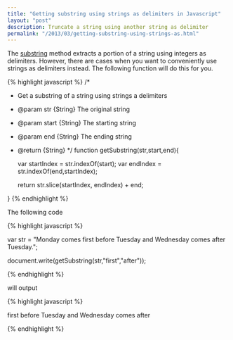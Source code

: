 ```yaml
---
title: "Getting substring using strings as delimiters in Javascript"
layout: "post"
description: Truncate a string using another string as delimiter
permalink: "/2013/03/getting-substring-using-strings-as.html"
---
```


The [substring](http://www.w3schools.com/jsref/jsref_substring.asp) method extracts a portion of a string using integers as delimiters. However, there are cases when you want to conveniently use strings as delimiters instead. The following function will do this for you.

{% highlight javascript %}
/*
* Get a substring of a string using strings a delimiters
* @param str {String} The original string
* @param start {String} The starting string
* @param end {String} The ending string
* @return {String}
*/
function getSubstring(str,start,end){

	var startIndex = str.indexOf(start);
	var endIndex = str.indexOf(end,startIndex);

	return str.slice(startIndex, endIndex) + end;

}
{% endhighlight %}

The following code

{% highlight javascript %}

var str = "Monday comes first before Tuesday and Wednesday comes after Tuesday.";

document.write(getSubstring(str,"first","after"));

{% endhighlight %}

will output

{% highlight javascript %}

first before Tuesday and Wednesday comes after

{% endhighlight %}